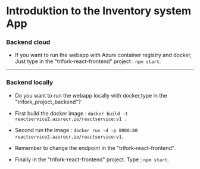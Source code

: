 # Introduktion to the Inventory system App

### Backend cloud

- If you want to run the webapp with Azure container registry and docker, Just type in the "trifork-react-frontend" project : `npm start`.

---

### Backend locally

- Do you want to run the webapp locally with docker,type in the "trifork_project_backend"?
- First build the docker image : `docker build -t reactservice2.azurecr.io/reactservice:v1 .`
- Second run the image : `docker run -d -p 8080:80 reactservice2.azurecr.io/reactservice:v1`.

- Remember to change the endpoint in the "trifork-react-frontend".

- Finally in the "trifork-react-frontend" project. Type : `npm start`.
